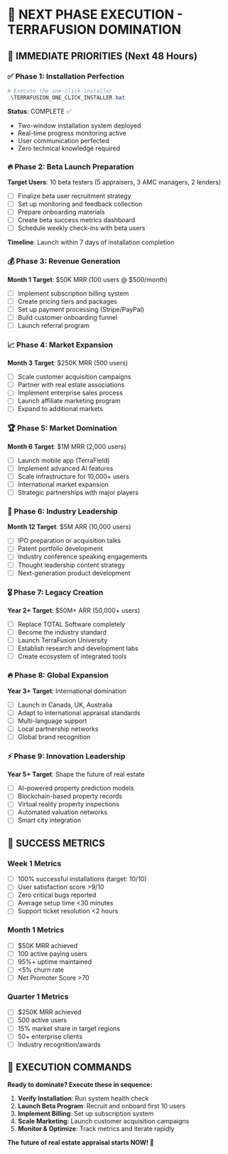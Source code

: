 # 🚀 NEXT PHASE EXECUTION - TERRAFUSION DOMINATION

## 🎯 IMMEDIATE PRIORITIES (Next 48 Hours)

### ✅ Phase 1: Installation Perfection

```powershell
# Execute the one-click installer
.\TERRAFUSION_ONE_CLICK_INSTALLER.bat
```

**Status**: COMPLETE ✅

- Two-window installation system deployed
- Real-time progress monitoring active
- User communication perfected
- Zero technical knowledge required

### 🔥 Phase 2: Beta Launch Preparation

**Target Users**: 10 beta testers (5 appraisers, 3 AMC managers, 2 lenders)

- [ ] Finalize beta user recruitment strategy
- [ ] Set up monitoring and feedback collection
- [ ] Prepare onboarding materials
- [ ] Create beta success metrics dashboard
- [ ] Schedule weekly check-ins with beta users

**Timeline**: Launch within 7 days of installation completion

### 💰 Phase 3: Revenue Generation

**Month 1 Target**: $50K MRR (100 users @ $500/month)

- [ ] Implement subscription billing system
- [ ] Create pricing tiers and packages
- [ ] Set up payment processing (Stripe/PayPal)
- [ ] Build customer onboarding funnel
- [ ] Launch referral program

### 📈 Phase 4: Market Expansion

**Month 3 Target**: $250K MRR (500 users)

- [ ] Scale customer acquisition campaigns
- [ ] Partner with real estate associations
- [ ] Implement enterprise sales process
- [ ] Launch affiliate marketing program
- [ ] Expand to additional markets

### 🏆 Phase 5: Market Domination

**Month 6 Target**: $1M MRR (2,000 users)

- [ ] Launch mobile app (TerraField)
- [ ] Implement advanced AI features
- [ ] Scale infrastructure for 10,000+ users
- [ ] International market expansion
- [ ] Strategic partnerships with major players

### 🌟 Phase 6: Industry Leadership

**Month 12 Target**: $5M ARR (10,000 users)

- [ ] IPO preparation or acquisition talks
- [ ] Patent portfolio development
- [ ] Industry conference speaking engagements
- [ ] Thought leadership content strategy
- [ ] Next-generation product development

### 🎖️ Phase 7: Legacy Creation

**Year 2+ Target**: $50M+ ARR (50,000+ users)

- [ ] Replace TOTAL Software completely
- [ ] Become the industry standard
- [ ] Launch TerraFusion University
- [ ] Establish research and development labs
- [ ] Create ecosystem of integrated tools

### 🔥 Phase 8: Global Expansion

**Year 3+ Target**: International domination

- [ ] Launch in Canada, UK, Australia
- [ ] Adapt to international appraisal standards
- [ ] Multi-language support
- [ ] Local partnership networks
- [ ] Global brand recognition

### ⚡ Phase 9: Innovation Leadership

**Year 5+ Target**: Shape the future of real estate

- [ ] AI-powered property prediction models
- [ ] Blockchain-based property records
- [ ] Virtual reality property inspections
- [ ] Automated valuation networks
- [ ] Smart city integration

## 🎯 SUCCESS METRICS

### Week 1 Metrics

- [ ] 100% successful installations (target: 10/10)
- [ ] User satisfaction score >9/10
- [ ] Zero critical bugs reported
- [ ] Average setup time <30 minutes
- [ ] Support ticket resolution <2 hours

### Month 1 Metrics

- [ ] $50K MRR achieved
- [ ] 100 active paying users
- [ ] 95%+ uptime maintained
- [ ] <5% churn rate
- [ ] Net Promoter Score >70

### Quarter 1 Metrics

- [ ] $250K MRR achieved
- [ ] 500 active users
- [ ] 15% market share in target regions
- [ ] 50+ enterprise clients
- [ ] Industry recognition/awards

## 🚀 EXECUTION COMMANDS

**Ready to dominate? Execute these in sequence:**

1. **Verify Installation**: Run system health check
2. **Launch Beta Program**: Recruit and onboard first 10 users
3. **Implement Billing**: Set up subscription system
4. **Scale Marketing**: Launch customer acquisition campaigns
5. **Monitor & Optimize**: Track metrics and iterate rapidly

**The future of real estate appraisal starts NOW! 🌟** 